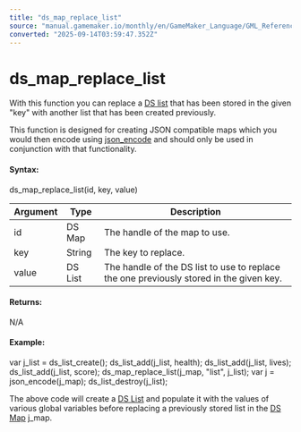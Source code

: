 ```yaml
---
title: "ds_map_replace_list"
source: "manual.gamemaker.io/monthly/en/GameMaker_Language/GML_Reference/Data_Structures/DS_Maps/ds_map_replace_list.htm"
converted: "2025-09-14T03:59:47.352Z"
---
```


# ds\_map\_replace\_list

With this function you can replace a [DS list](../DS_Lists/DS_Lists.md) that has been stored in the given "key" with another list that has been created previously.

This function is designed for creating JSON compatible maps which you would then encode using [json\_encode](../../File_Handling/Encoding_And_Hashing/json_encode.md) and should only be used in conjunction with that functionality.

#### Syntax:

ds\_map\_replace\_list(id, key, value)

| Argument | Type | Description |
| --- | --- | --- |
| id | DS Map | The handle of the map to use. |
| key | String | The key to replace. |
| value | DS List | The handle of the DS list to use to replace the one previously stored in the given key. |

#### Returns:

N/A

#### Example:

var j\_list = ds\_list\_create();
ds\_list\_add(j\_list, health);
ds\_list\_add(j\_list, lives);
ds\_list\_add(j\_list, score);
ds\_map\_replace\_list(j\_map, "list", j\_list);
var j = json\_encode(j\_map);
ds\_list\_destroy(j\_list);

The above code will create a [DS List](../DS_Lists/ds_list_create.md) and populate it with the values of various global variables before replacing a previously stored list in the [DS Map](ds_map_create.md) j\_map.